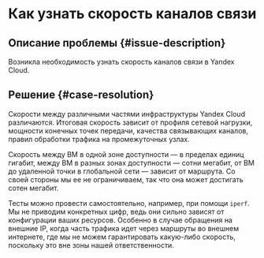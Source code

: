 # Как узнать скорость каналов связи


## Описание проблемы {#issue-description}

Возникла необходимость узнать скорость каналов связи в Yandex Cloud.

## Решение {#case-resolution}

Скорости между различными частями инфраструктуры Yandex Cloud различаются. Итоговая скорость зависит от профиля сетевой нагрузки, мощности конечных точек передачи, качества связывающих каналов, правил обработки трафика на промежуточных узлах.

Скорость между ВМ в одной зоне доступности — в пределах единиц гигабит, между ВМ в разных зонах доступности — сотни мегабит, от ВМ до удаленной точки в глобальной сети — зависит от маршрута. Со своей стороны мы ее не ограничиваем, так что она может достигать сотен мегабит.

Тесты можно провести самостоятельно, например, при помощи `iperf`. Мы не приводим конкретных цифр, ведь они сильно зависят от конфигурации ваших ресурсов. Особенно в случае обращения на внешние IP, когда часть трафика идет через маршруты во внешнем интернете, где мы не можем гарантировать какую-либо скорость, поскольку это вне зоны нашей ответственности.